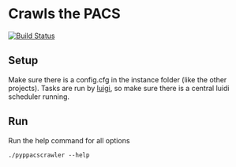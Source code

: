 # Crawls the PACS
[![Build Status](https://api.travis-ci.org/joshy/pypacscrawler.svg?branch=master)](https://travis-ci.org/joshy/pypacscrawler)


## Setup
Make sure there is a config.cfg in the instance folder (like the other projects).
Tasks are run by [luigi](https://github.com/spotify/luigi),
so make sure there is a central luidi scheduler running.

## Run
Run the help command for all options
```
./pyppacscrawler --help
```